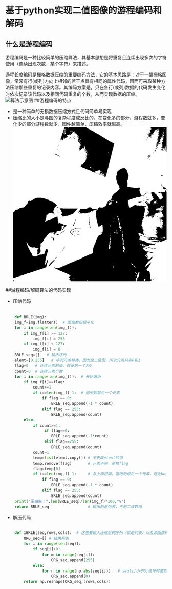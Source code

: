 
# 基于python实现二值图像的游程编码和解码
## 什么是游程编码
游程编码是一种比较简单的压缩算法，其基本思想是将重复且连续出现多次的字符使用（连续出现次数，某个字符）来描述。

游程长度编码是栅格数据压缩的重要编码方法，它的基本思路是：对于一幅栅格图像，常常有行(或列)方向上相邻的若干点具有相同的属性代码，因而可采取某种方法压缩那些重复的记录内容。其编码方案是，只在各行(或列)数据的代码发生变化时依次记录该代码以及相同代码重复的个数，从而实现数据的压缩。
![算法示意图](https://img-blog.csdn.net/20150207113157954)
##游程编码的特点
* 是一种简单的无损数据压缩方式且代码简单易实现
* 压缩比的大小是与图的复杂程度成反比的，在变化多的部分，游程数就多，变化少的部分游程数就少，图件越简单，压缩效率就越高。
![](https://github.com/yuanshan-h/python_study/blob/main/%E5%9F%BA%E4%BA%8Epython%E5%AE%9E%E7%8E%B0%E4%BA%8C%E5%80%BC%E5%9B%BE%E7%9A%84%E6%B8%B8%E7%A8%8B%E7%BC%96%E7%A0%81/reoutput_QQ.png)

##游程编码/解码算法的代码实现
* 压缩代码

``` python

    def BRLE(img):
    img_f=img.flatten()  # 图像数组扁平化
    for i in range(len(img_f)):
        if img_f[i] >= 127:
            img_f[i] = 255
        if img_f[i] < 127:
            img_f[i] = 0
    BRLE_seq=[]   # 输出序列
    elemt=[0,255]   # 序列元素种类，因为是二值图，所以元素只有0和1
    flag=0   # 连续元素的值，假设第一个为0
    count=0  # 连续元素个数
    for i in range(len(img_f)):  # 开始遍历
        if img_f[i]==flag:
            count+=1
            if i==len(img_f)-1:  # 遍历到最后一个元素
                if flag == 0:
                    BRLE_seq.append(-1 * count)
                elif flag == 255:
                    BRLE_seq.append(count)
        else:
            if count>=1:
                 if flag==0:
                    BRLE_seq.append(-1*count)
                 elif flag==255:
                    BRLE_seq.append(count)
            count=1
            temp=list(elemt.copy()) # 不更改elemt的值
            temp.remove(flag)       # 元素不同，更换flag
            flag=temp[0]
            if i==len(img_f)-1:     # 与上面相同，遍历到最后一个元素，避免bug
                if flag == 0:
                    BRLE_seq.append(-1 * count)
                elif flag == 255:
                    BRLE_seq.append(count)
    print("压缩率：",len(BRLE_seq)/len(img_f)*100,"%")
    return BRLE_seq                 # 输出的是列表，不是二维数组
```

* 解压代码

``` python

	def IBRLE(seq,rows,cols):  # 这里要输入压缩后的序列（就是列表）以及源图像的尺寸
	    ORG_seq=[] # 结果列表
	    for i in range(len(seq)):
	        if seq[i]>0:
	            for m in range(seq[i]):
	                ORG_seq.append(255)
	        else:
	            for n in range(np.abs(seq[i])):  # seq[i]小于0,循环时要取绝对值
	                ORG_seq.append(0)
	    return np.reshape(ORG_seq,(rows,cols))
```